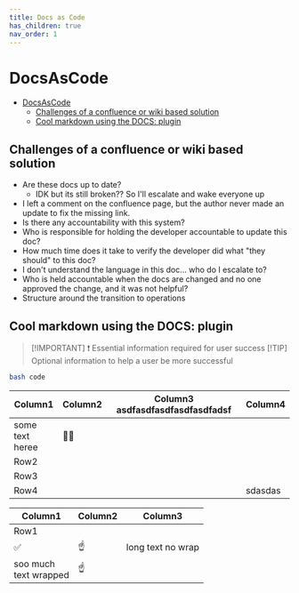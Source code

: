 ```yaml
---
title: Docs as Code
has_children: true
nav_order: 1
---
```


# DocsAsCode

- [DocsAsCode](#docsascode)
  - [Challenges of a confluence or wiki based solution](#challenges-of-a-confluence-or-wiki-based-solution)
  - [Cool markdown using the DOCS: plugin](#cool-markdown-using-the-docs-plugin)

## Challenges of a confluence or wiki based solution

- Are these docs up to date?
  - IDK but its still broken?? So I'll escalate and wake everyone up
- I left a comment on the confluence page, but the author never made an update to fix the missing link.
- Is there any accountability with this system?
- Who is responsible for holding the developer accountable to update this doc?
- How much time does it take to verify the developer did what "they should" to this doc?
- I don't understand the language in this doc... who do I escalate to?
- Who is held accountable when the docs are changed and no one approved the change, and it was not helpful?
- Structure around the transition to operations

## Cool markdown using the DOCS: plugin

> [!IMPORTANT] ❗
> Essential information required for user success
> [!TIP]
> Optional information to help a user be more successful

```bash
bash code
```

<!-- markdownlint-disable MD033 -->

| Column1              | Column2 | Column3 asdfasdfasdfasdfasdfadsf | Column4 |
| -------------------- | ------- | -------------------------------- | ------- |
| some text <br> heree | 👯💃    |                                  |         |
| Row2                 |         |                                  |         |
| Row3                 |         |                                  |         |
| Row4                 |         |                                  | sdasdas |

| Column1                    | Column2 | Column3           |
| -------------------------- | ------- | ----------------- |
| Row1                       |         |                   |
| ✅                         | ☝️      | long text no wrap |
| soo much <br> text wrapped | ☝️      |                   |

<!-- markdownlint-enable MD033 -->
